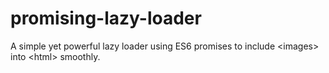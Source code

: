 # promising-lazy-loader
A simple yet powerful lazy loader using ES6 promises to include &lt;images> into &lt;html> smoothly.
